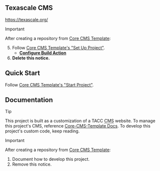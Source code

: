 ## Texascale CMS

https://texascale.org/

> [!IMPORTANT]
> After creating a repository from [Core CMS Template]:
>
> 5. Follow [Core CMS Template's "Set Up Project"][core-cms-template-setup].
>     - [**Configure Build Action**](https://github.com/TACC/Core-CMS-Template/blob/v0.2.1/docs/create-project.md#configure-build-action)
> 6. **Delete this notice.**

## Quick Start

Follow [Core CMS Template's "Start Project"][core-cms-template-start].

## Documentation

> [!TIP]
> This project is built as a customization of a TACC <abbr title="Content Management System">CMS</abbr> website. To manage this project's CMS, reference [Core-CMS-Template Docs][core-cms-template-docs]. To develop this project's custom code, keep reading.

> [!IMPORTANT]
> After creating a repository from [Core CMS Template]:
>
> 1. Document how to develop this project.
> 2. Remove this notice.


<!-- Link Aliases -->

[Core CMS]: https://github.com/TACC/Core-CMS
[Core CMS Template]: https://github.com/TACC/Core-CMS-Template
[Core Portal Deployments]: https://github.com/TACC/Core-Portal-Deployments

[core-cms-template-setup]: https://github.com/TACC/Core-CMS-Template/blob/v0.2.1/docs/create-project.md#set-up-project
[core-cms-template-start]: https://github.com/TACC/Core-CMS-Template/blob/v0.2.1/docs/start-project.md#start-project
[core-cms-template-docs]: https://github.com/TACC/Core-CMS-Template/blob/v0.2.1/docs/README.md#tacc-custom-cms
